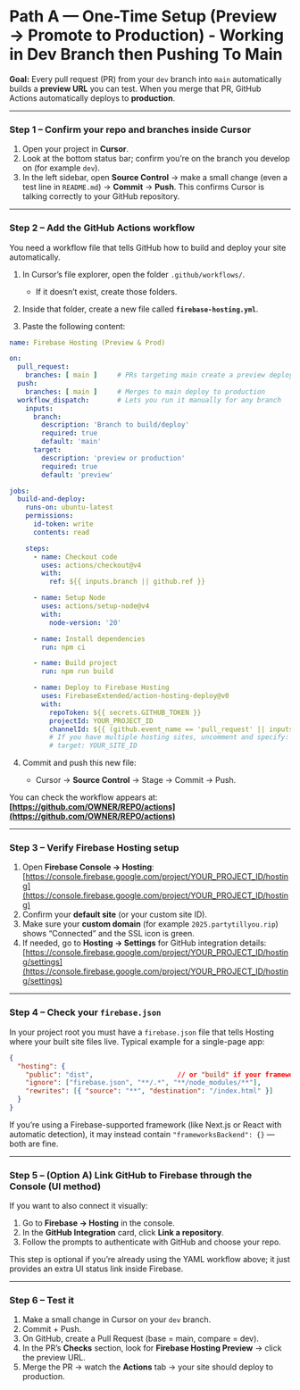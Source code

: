 # Path A — One-Time Setup (Preview → Promote to Production) - Working in Dev Branch then Pushing To Main

**Goal:** Every pull request (PR) from your `dev` branch into `main` automatically builds a **preview URL** you can test.
When you merge that PR, GitHub Actions automatically deploys to **production**.

---

### Step 1 – Confirm your repo and branches inside Cursor

1. Open your project in **Cursor**.
2. Look at the bottom status bar; confirm you’re on the branch you develop on (for example `dev`).
3. In the left sidebar, open **Source Control** → make a small change (even a test line in `README.md`) → **Commit** → **Push**.
   This confirms Cursor is talking correctly to your GitHub repository.

---

### Step 2 – Add the GitHub Actions workflow

You need a workflow file that tells GitHub how to build and deploy your site automatically.

1. In Cursor’s file explorer, open the folder `.github/workflows/`.

   * If it doesn’t exist, create those folders.
2. Inside that folder, create a new file called **`firebase-hosting.yml`**.
3. Paste the following content:

```yaml
name: Firebase Hosting (Preview & Prod)

on:
  pull_request:
    branches: [ main ]     # PRs targeting main create a preview deploy
  push:
    branches: [ main ]     # Merges to main deploy to production
  workflow_dispatch:       # Lets you run it manually for any branch
    inputs:
      branch:
        description: 'Branch to build/deploy'
        required: true
        default: 'main'
      target:
        description: 'preview or production'
        required: true
        default: 'preview'

jobs:
  build-and-deploy:
    runs-on: ubuntu-latest
    permissions:
      id-token: write
      contents: read

    steps:
      - name: Checkout code
        uses: actions/checkout@v4
        with:
          ref: ${{ inputs.branch || github.ref }}

      - name: Setup Node
        uses: actions/setup-node@v4
        with:
          node-version: '20'

      - name: Install dependencies
        run: npm ci

      - name: Build project
        run: npm run build

      - name: Deploy to Firebase Hosting
        uses: FirebaseExtended/action-hosting-deploy@v0
        with:
          repoToken: ${{ secrets.GITHUB_TOKEN }}
          projectId: YOUR_PROJECT_ID
          channelId: ${{ (github.event_name == 'pull_request' || inputs.target == 'preview') && 'pr-${{ github.event.number || 'manual' }}' || 'live' }}
          # If you have multiple hosting sites, uncomment and specify:
          # target: YOUR_SITE_ID
```

4. Commit and push this new file:

   * Cursor → **Source Control** → Stage → Commit → Push.

You can check the workflow appears at:
**[https://github.com/OWNER/REPO/actions](https://github.com/OWNER/REPO/actions)**

---

### Step 3 – Verify Firebase Hosting setup

1. Open **Firebase Console → Hosting**:
   [https://console.firebase.google.com/project/YOUR_PROJECT_ID/hosting](https://console.firebase.google.com/project/YOUR_PROJECT_ID/hosting)
2. Confirm your **default site** (or your custom site ID).
3. Make sure your **custom domain** (for example `2025.partytillyou.rip`) shows “Connected” and the SSL icon is green.
4. If needed, go to **Hosting → Settings** for GitHub integration details:
   [https://console.firebase.google.com/project/YOUR_PROJECT_ID/hosting/settings](https://console.firebase.google.com/project/YOUR_PROJECT_ID/hosting/settings)

---

### Step 4 – Check your `firebase.json`

In your project root you must have a `firebase.json` file that tells Hosting where your built site files live.
Typical example for a single-page app:

```json
{
  "hosting": {
    "public": "dist",                     // or "build" if your framework uses that
    "ignore": ["firebase.json", "**/.*", "**/node_modules/**"],
    "rewrites": [{ "source": "**", "destination": "/index.html" }]
  }
}
```

If you’re using a Firebase-supported framework (like Next.js or React with automatic detection), it may instead contain `"frameworksBackend": {}` — both are fine.

---

### Step 5 – (Option A) Link GitHub to Firebase through the Console (UI method)

If you want to also connect it visually:

1. Go to **Firebase → Hosting** in the console.
2. In the **GitHub Integration** card, click **Link a repository**.
3. Follow the prompts to authenticate with GitHub and choose your repo.

This step is optional if you’re already using the YAML workflow above; it just provides an extra UI status link inside Firebase.

---

### Step 6 – Test it

1. Make a small change in Cursor on your `dev` branch.
2. Commit + Push.
3. On GitHub, create a Pull Request (base = main, compare = dev).
4. In the PR’s **Checks** section, look for **Firebase Hosting Preview** → click the preview URL.
5. Merge the PR → watch the **Actions** tab → your site should deploy to production.

